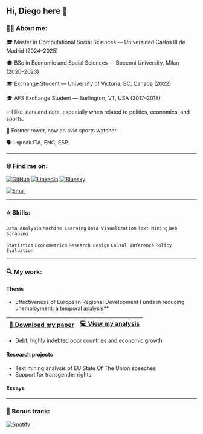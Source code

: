 ## Hi, Diego here 👋

### 🙋‍♂️ About me:

🎓 Master in Computational Social Sciences — Universidad Carlos III de Madrid (2024–2025)

🎓 BSc in Economic and Social Sciences — Bocconi University, Milan (2020–2023)

🎓 Exchange Student — University of Victoria, BC, Canada (2022)

🎓 AFS Exchange Student — Burlington, VT, USA (2017–2018)

💡 I like stats and data, especially when related to politics, economics, and sports.

🚣 Former rower, now an avid sports watcher.

🗣️ I speak ITA, ENG, ESP.

---

### 🌐 Find me on:

[![GitHub](https://img.shields.io/badge/GitHub-000?style=for-the-badge&logo=github&logoColor=white)](https://github.com/parolidiego)
[![LinkedIn](https://img.shields.io/badge/LinkedIn-0A66C2?style=for-the-badge&logo=linkedin&logoColor=white)](https://www.linkedin.com/in/diego-paroli)
[![Bluesky](https://img.shields.io/badge/Bluesky-0285FF?style=for-the-badge&logo=bluesky&logoColor=white)](https://bsky.app/profile/parolidiego.bsky.social)

[![Email](https://img.shields.io/badge/Email-parolidiego%40gmail.com-D14836?style=for-the-badge&logo=gmail&logoColor=white)](mailto:parolidiego@gmail.com)

---

### ⭐ Skills:

`Data Analysis` `Machine Learning` `Data Visualization` `Text Mining` `Web Scraping`

`Statistics` `Econometrics` `Research Design` `Causal Inference` `Policy Evaluation`

---

### 🔍 My work:

#### Thesis

- Effectiveness of European Regional Development Funds in reducing unemployment: a temporal analysis**  

| [📄 Download my paper](URL_TO_PAPER) | [💻 View my analysis](https://parolidiego.github.io/TFM-ERDF-unemployment/) |
|--------------------------------------|--------------------------------|
- Debt, highly indebted poor countries and economic growth

#### Research projects

* Text mining analysis of EU State Of The Union speeches
* Support for transgender rights

#### Essays

---

### 🎵 Bonus track:

[![Spotify](https://img.shields.io/badge/Spotify-1DB954?style=for-the-badge&logo=spotify&logoColor=white)](https://open.spotify.com/user/11138881525?si=efe8d24af0ae47da)


<!--
**parolidiego/parolidiego** is a ✨ _special_ ✨ repository because its `README.md` (this file) appears on your GitHub profile.

Here are some ideas to get you started:

- 🔭 I’m currently working on ...
- 🌱 I’m currently learning ...
- 👯 I’m looking to collaborate on ...
- 🤔 I’m looking for help with ...
- 💬 Ask me about ...
- 📫 How to reach me: ...
- 😄 Pronouns: ...
- ⚡ Fun fact: ...
-->
